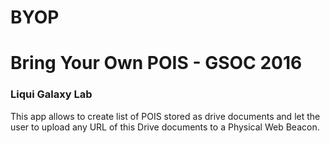 # BYOP 
<h1>Bring Your Own POIS - GSOC 2016</h1>
<h3>Liqui Galaxy Lab</h3>
This app allows to create list of POIS stored as drive documents and let the user to upload any URL of this Drive documents to a Physical Web Beacon.
